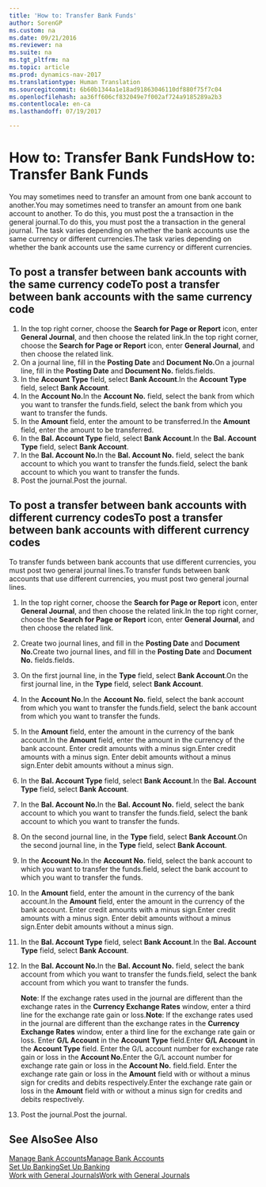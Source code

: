 ```yaml
---
title: 'How to: Transfer Bank Funds'
author: SorenGP
ms.custom: na
ms.date: 09/21/2016
ms.reviewer: na
ms.suite: na
ms.tgt_pltfrm: na
ms.topic: article
ms.prod: dynamics-nav-2017
ms.translationtype: Human Translation
ms.sourcegitcommit: 6b60b1344a1e18ad91863046110df880f75f7c04
ms.openlocfilehash: aa36ff606cf832049e7f002af724a9185289a2b3
ms.contentlocale: en-ca
ms.lasthandoff: 07/19/2017

---
```


# <a name="how-to-transfer-bank-funds"></a><span data-ttu-id="8e53f-102">How to: Transfer Bank Funds</span><span class="sxs-lookup"><span data-stu-id="8e53f-102">How to: Transfer Bank Funds</span></span>
<span data-ttu-id="8e53f-103">You may sometimes need to transfer an amount from one bank account to another.</span><span class="sxs-lookup"><span data-stu-id="8e53f-103">You may sometimes need to transfer an amount from one bank account to another.</span></span> <span data-ttu-id="8e53f-104">To do this, you must post the a transaction in the general journal.</span><span class="sxs-lookup"><span data-stu-id="8e53f-104">To do this, you must post the a transaction in the general journal.</span></span> <span data-ttu-id="8e53f-105">The task varies depending on whether the bank accounts use the same currency or different currencies.</span><span class="sxs-lookup"><span data-stu-id="8e53f-105">The task varies depending on whether the bank accounts use the same currency or different currencies.</span></span>

## <a name="to-post-a-transfer-between-bank-accounts-with-the-same-currency-code"></a><span data-ttu-id="8e53f-106">To post a transfer between bank accounts with the same currency code</span><span class="sxs-lookup"><span data-stu-id="8e53f-106">To post a transfer between bank accounts with the same currency code</span></span>
1. <span data-ttu-id="8e53f-107">In the top right corner, choose the **Search for Page or Report** icon, enter **General Journal**, and then choose the related link.</span><span class="sxs-lookup"><span data-stu-id="8e53f-107">In the top right corner, choose the **Search for Page or Report** icon, enter **General Journal**, and then choose the related link.</span></span>
2. <span data-ttu-id="8e53f-108">On a journal line, fill in the **Posting Date** and **Document No.**</span><span class="sxs-lookup"><span data-stu-id="8e53f-108">On a journal line, fill in the **Posting Date** and **Document No.**</span></span> <span data-ttu-id="8e53f-109">fields.</span><span class="sxs-lookup"><span data-stu-id="8e53f-109">fields.</span></span>
3. <span data-ttu-id="8e53f-110">In the **Account Type** field, select **Bank Account**.</span><span class="sxs-lookup"><span data-stu-id="8e53f-110">In the **Account Type** field, select **Bank Account**.</span></span>
4. <span data-ttu-id="8e53f-111">In the **Account No.**</span><span class="sxs-lookup"><span data-stu-id="8e53f-111">In the **Account No.**</span></span> <span data-ttu-id="8e53f-112">field, select the bank from which you want to transfer the funds.</span><span class="sxs-lookup"><span data-stu-id="8e53f-112">field, select the bank from which you want to transfer the funds.</span></span>
5. <span data-ttu-id="8e53f-113">In the **Amount** field, enter the amount to be transferred.</span><span class="sxs-lookup"><span data-stu-id="8e53f-113">In the **Amount** field, enter the amount to be transferred.</span></span>
6. <span data-ttu-id="8e53f-114">In the **Bal. Account Type** field, select **Bank Account**.</span><span class="sxs-lookup"><span data-stu-id="8e53f-114">In the **Bal. Account Type** field, select **Bank Account**.</span></span>
7. <span data-ttu-id="8e53f-115">In the **Bal. Account No.**</span><span class="sxs-lookup"><span data-stu-id="8e53f-115">In the **Bal. Account No.**</span></span> <span data-ttu-id="8e53f-116">field, select the bank account to which you want to transfer the funds.</span><span class="sxs-lookup"><span data-stu-id="8e53f-116">field, select the bank account to which you want to transfer the funds.</span></span>
8. <span data-ttu-id="8e53f-117">Post the journal.</span><span class="sxs-lookup"><span data-stu-id="8e53f-117">Post the journal.</span></span>

## <a name="to-post-a-transfer-between-bank-accounts-with-different-currency-codes"></a><span data-ttu-id="8e53f-118">To post a transfer between bank accounts with different currency codes</span><span class="sxs-lookup"><span data-stu-id="8e53f-118">To post a transfer between bank accounts with different currency codes</span></span>
<span data-ttu-id="8e53f-119">To transfer funds between bank accounts that use different currencies, you must post two general journal lines.</span><span class="sxs-lookup"><span data-stu-id="8e53f-119">To transfer funds between bank accounts that use different currencies, you must post two general journal lines.</span></span>

1. <span data-ttu-id="8e53f-120">In the top right corner, choose the **Search for Page or Report** icon, enter **General Journal**, and then choose the related link.</span><span class="sxs-lookup"><span data-stu-id="8e53f-120">In the top right corner, choose the **Search for Page or Report** icon, enter **General Journal**, and then choose the related link.</span></span>
2. <span data-ttu-id="8e53f-121">Create two journal lines, and fill in the **Posting Date** and **Document No.**</span><span class="sxs-lookup"><span data-stu-id="8e53f-121">Create two journal lines, and fill in the **Posting Date** and **Document No.**</span></span> <span data-ttu-id="8e53f-122">fields.</span><span class="sxs-lookup"><span data-stu-id="8e53f-122">fields.</span></span>
3. <span data-ttu-id="8e53f-123">On the first journal line, in the **Type** field, select **Bank Account**.</span><span class="sxs-lookup"><span data-stu-id="8e53f-123">On the first journal line, in the **Type** field, select **Bank Account**.</span></span>
4. <span data-ttu-id="8e53f-124">In the **Account No.**</span><span class="sxs-lookup"><span data-stu-id="8e53f-124">In the **Account No.**</span></span> <span data-ttu-id="8e53f-125">field, select the bank account from which you want to transfer the funds.</span><span class="sxs-lookup"><span data-stu-id="8e53f-125">field, select the bank account from which you want to transfer the funds.</span></span>
5. <span data-ttu-id="8e53f-126">In the **Amount** field, enter the amount in the currency of the bank account.</span><span class="sxs-lookup"><span data-stu-id="8e53f-126">In the **Amount** field, enter the amount in the currency of the bank account.</span></span> <span data-ttu-id="8e53f-127">Enter credit amounts with a minus sign.</span><span class="sxs-lookup"><span data-stu-id="8e53f-127">Enter credit amounts with a minus sign.</span></span> <span data-ttu-id="8e53f-128">Enter debit amounts without a minus sign.</span><span class="sxs-lookup"><span data-stu-id="8e53f-128">Enter debit amounts without a minus sign.</span></span>
6. <span data-ttu-id="8e53f-129">In the **Bal. Account Type** field, select **Bank Account**.</span><span class="sxs-lookup"><span data-stu-id="8e53f-129">In the **Bal. Account Type** field, select **Bank Account**.</span></span>
7. <span data-ttu-id="8e53f-130">In the **Bal. Account No.**</span><span class="sxs-lookup"><span data-stu-id="8e53f-130">In the **Bal. Account No.**</span></span> <span data-ttu-id="8e53f-131">field, select the bank account to which you want to transfer the funds.</span><span class="sxs-lookup"><span data-stu-id="8e53f-131">field, select the bank account to which you want to transfer the funds.</span></span>
8. <span data-ttu-id="8e53f-132">On the second journal line, in the **Type** field, select **Bank Account**.</span><span class="sxs-lookup"><span data-stu-id="8e53f-132">On the second journal line, in the **Type** field, select **Bank Account**.</span></span>
9. <span data-ttu-id="8e53f-133">In the **Account No.**</span><span class="sxs-lookup"><span data-stu-id="8e53f-133">In the **Account No.**</span></span> <span data-ttu-id="8e53f-134">field, select the bank account to which you want to transfer the funds.</span><span class="sxs-lookup"><span data-stu-id="8e53f-134">field, select the bank account to which you want to transfer the funds.</span></span>
10. <span data-ttu-id="8e53f-135">In the **Amount** field, enter the amount in the currency of the bank account.</span><span class="sxs-lookup"><span data-stu-id="8e53f-135">In the **Amount** field, enter the amount in the currency of the bank account.</span></span> <span data-ttu-id="8e53f-136">Enter credit amounts with a minus sign.</span><span class="sxs-lookup"><span data-stu-id="8e53f-136">Enter credit amounts with a minus sign.</span></span> <span data-ttu-id="8e53f-137">Enter debit amounts without a minus sign.</span><span class="sxs-lookup"><span data-stu-id="8e53f-137">Enter debit amounts without a minus sign.</span></span>
11. <span data-ttu-id="8e53f-138">In the **Bal. Account Type** field, select **Bank Account**.</span><span class="sxs-lookup"><span data-stu-id="8e53f-138">In the **Bal. Account Type** field, select **Bank Account**.</span></span>  
12. <span data-ttu-id="8e53f-139">In the **Bal. Account No.**</span><span class="sxs-lookup"><span data-stu-id="8e53f-139">In the **Bal. Account No.**</span></span> <span data-ttu-id="8e53f-140">field, select the bank account from which you want to transfer the funds.</span><span class="sxs-lookup"><span data-stu-id="8e53f-140">field, select the bank account from which you want to transfer the funds.</span></span>

    <span data-ttu-id="8e53f-141">**Note**: If the exchange rates used in the journal are different than the exchange rates in the **Currency Exchange Rates** window, enter a third line for the exchange rate gain or loss.</span><span class="sxs-lookup"><span data-stu-id="8e53f-141">**Note**: If the exchange rates used in the journal are different than the exchange rates in the **Currency Exchange Rates** window, enter a third line for the exchange rate gain or loss.</span></span> <span data-ttu-id="8e53f-142">Enter **G/L Account** in the **Account Type** field.</span><span class="sxs-lookup"><span data-stu-id="8e53f-142">Enter **G/L Account** in the **Account Type** field.</span></span> <span data-ttu-id="8e53f-143">Enter the G/L account number for exchange rate gain or loss in the **Account No.**</span><span class="sxs-lookup"><span data-stu-id="8e53f-143">Enter the G/L account number for exchange rate gain or loss in the **Account No.**</span></span> <span data-ttu-id="8e53f-144">field.</span><span class="sxs-lookup"><span data-stu-id="8e53f-144">field.</span></span> <span data-ttu-id="8e53f-145">Enter the exchange rate gain or loss in the **Amount** field with or without a minus sign for credits and debits respectively.</span><span class="sxs-lookup"><span data-stu-id="8e53f-145">Enter the exchange rate gain or loss in the **Amount** field with or without a minus sign for credits and debits respectively.</span></span>
13. <span data-ttu-id="8e53f-146">Post the journal.</span><span class="sxs-lookup"><span data-stu-id="8e53f-146">Post the journal.</span></span>

## <a name="see-also"></a><span data-ttu-id="8e53f-147">See Also</span><span class="sxs-lookup"><span data-stu-id="8e53f-147">See Also</span></span>  
[<span data-ttu-id="8e53f-148">Manage Bank Accounts</span><span class="sxs-lookup"><span data-stu-id="8e53f-148">Manage Bank Accounts</span></span>](bank-manage-bank-accounts.md)  
[<span data-ttu-id="8e53f-149">Set Up Banking</span><span class="sxs-lookup"><span data-stu-id="8e53f-149">Set Up Banking</span></span>](bank-setup-banking.md)  
[<span data-ttu-id="8e53f-150">Work with General Journals</span><span class="sxs-lookup"><span data-stu-id="8e53f-150">Work with General Journals</span></span>](ui-work-general-journals.md)

